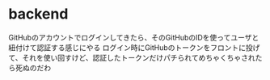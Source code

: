# backend

GitHubのアカウントでログインしてきたら、そのGitHubのIDを使ってユーザと紐付けて認証する感じにやる
ログイン時にGitHubのトークンをフロントに投げて、それを使い回すけど、認証したトークンだけパチられてめちゃくちゃされたら死ぬのだわ
